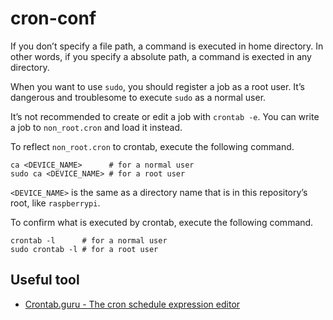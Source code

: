 # cron-conf
If you don’t specify a file path, a command is executed in home directory.
In other words, if you specify a absolute path, a command is exected in any directory.

When you want to use `sudo`, you should register a job as a root user.
It’s dangerous and troublesome to execute `sudo` as a normal user.

It’s not recommended to create or edit a job with `crontab -e`.
You can write a job to `non_root.cron` and load it instead.

To reflect `non_root.cron` to crontab, execute the following command.

```shell
ca <DEVICE_NAME>      # for a normal user
sudo ca <DEVICE_NAME> # for a root user
```

`<DEVICE_NAME>` is the same as a directory name that is in this repository’s root, like `raspberrypi`.

To confirm what is executed by crontab, execute the following command.

```shell
crontab -l      # for a normal user
sudo crontab -l # for a root user
```

## Useful tool
* [Crontab.guru - The cron schedule expression editor](https://crontab.guru/#*_*_*_*_*)
